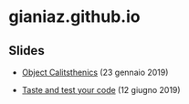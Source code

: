 # gianiaz.github.io


## Slides

* [Object Calitsthenics](http://gianiaz.github.io/object-calisthenics/index.html) (23 gennaio 2019)

* [Taste and test your code](http://gianiaz.github.io/taste-and-test-your-code/index.html) (12 giugno 2019)
